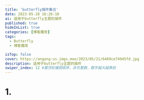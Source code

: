 ```yaml
---
title: 'butterfly插件集合'
date: 2023-05-28 16:26:10
ai: 适用于butterfly主题的插件
published: true
hideInList: true
categories: [博客魔改]
tags:
  - Butterfly
  - 博客魔改

isTop: false
cover: https://angang-us.imgs.moe/2023/05/21/6469ce74945fd.jpg
description: 适用于butterfly主题的插件
swiper_index: 12 #置顶轮播图顺序，非负整数，数字越大越靠前
---
```

# 1.
